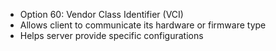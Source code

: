 - Option 60: Vendor Class Identifier (VCI)
- Allows client to communicate its hardware or firmware type
- Helps server provide specific configurations